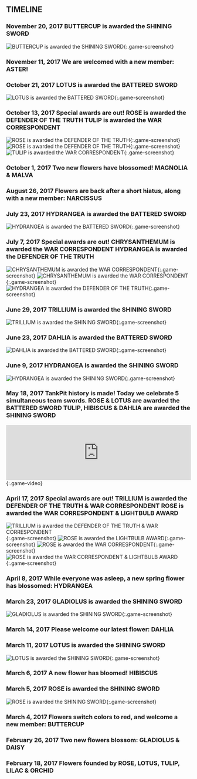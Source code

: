 ## TIMELINE

### <span class="timeline-date">November 20, 2017</span> <span class="timeline-blurb"><span class="timeline-red">BUTTERCUP</span> is awarded the <span class="timeline-em">SHINING SWORD</span> <span class="awards-sprite a3-1"></span></span>
![BUTTERCUP is awarded the SHINING SWORD](./screenshots/shining-sword-buttercup.png){:.game-screenshot}

### <span class="timeline-date">November 11, 2017</span> <span class="timeline-blurb">We are welcomed with a new member: <span class="timeline-red">ASTER</span>!</span>

### <span class="timeline-date">October 21, 2017</span> <span class="timeline-blurb"><span class="timeline-red">LOTUS</span> is awarded the <span class="timeline-em">BATTERED SWORD</span> <span class="awards-sprite a3-2"></span></span>
![LOTUS is awarded the BATTERED SWORD](./screenshots/battered-sword-lotus-2.png){:.game-screenshot}

### <span class="timeline-date">October 13, 2017</span> <span class="timeline-blurb">Special awards are out!</span> <span class="timeline-blurb"><span class="timeline-red">ROSE</span> is awarded the <span class="timeline-em">DEFENDER OF THE TRUTH</span></span> <span class="timeline-blurb"><span class="timeline-red">TULIP</span> is awarded the <span class="timeline-em">WAR CORRESPONDENT</span></span> 
![ROSE is awarded the DEFENDER OF THE TRUTH](./screenshots/special-dot-rose-1.png){:.game-screenshot}
![ROSE is awarded the DEFENDER OF THE TRUTH](./screenshots/special-dot-rose-2.png){:.game-screenshot}
![TULIP is awarded the WAR CORRESPONDENT](./screenshots/special-wc-tulip.png){:.game-screenshot}

### <span class="timeline-date">October 1, 2017</span> <span class="timeline-blurb">Two new flowers have blossomed! <span class="timeline-red">MAGNOLIA</span> & <span class="timeline-red">MALVA</span></span>

### <span class="timeline-date">August 26, 2017</span> <span class="timeline-blurb">Flowers are back after a short hiatus, along with a new member: <span class="timeline-red">NARCISSUS</span></span>

### <span class="timeline-date">July 23, 2017</span> <span class="timeline-blurb"><span class="timeline-red">HYDRANGEA</span> is awarded the <span class="timeline-em">BATTERED SWORD</span> <span class="awards-sprite a3-2"></span></span>
![HYDRANGEA is awarded the BATTERED SWORD](./screenshots/battered-sword-hydrangea.png){:.game-screenshot}

### <span class="timeline-date">July 7, 2017</span> <span class="timeline-blurb">Special awards are out!</span> <span class="timeline-blurb"><span class="timeline-red">CHRYSANTHEMUM</span> is awarded the <span class="timeline-em">WAR CORRESPONDENT</span></span> <span class="timeline-blurb"><span class="timeline-red">HYDRANGEA</span> is awarded the <span class="timeline-em">DEFENDER OF THE TRUTH</span></span> 
![CHRYSANTHEMUM is awarded the WAR CORRESPONDENT](./screenshots/special-wc-chrysanthemum-1.png){:.game-screenshot}
![CHRYSANTHEMUM is awarded the WAR CORRESPONDENT](./screenshots/special-wc-chrysanthemum-2.png){:.game-screenshot}
![HYDRANGEA is awarded the DEFENDER OF THE TRUTH](./screenshots/special-dot-hydrangea.png){:.game-screenshot}

### <span class="timeline-date">June 29, 2017</span> <span class="timeline-blurb"><span class="timeline-red">TRILLIUM</span> is awarded the <span class="timeline-em">SHINING SWORD</span> <span class="awards-sprite a3-1"></span></span>
![TRILLIUM is awarded the SHINING SWORD](./screenshots/shining-sword-trillium.png){:.game-screenshot}

### <span class="timeline-date">June 23, 2017</span> <span class="timeline-blurb"><span class="timeline-red">DAHLIA</span> is awarded the <span class="timeline-em">BATTERED SWORD</span> <span class="awards-sprite a3-2"></span></span>
![DAHLIA is awarded the BATTERED SWORD](./screenshots/battered-sword-dahlia.png){:.game-screenshot}

### <span class="timeline-date">June 9, 2017</span> <span class="timeline-blurb"><span class="timeline-red">HYDRANGEA</span> is awarded the <span class="timeline-em">SHINING SWORD</span> <span class="awards-sprite a3-1"></span></span>
![HYDRANGEA is awarded the SHINING SWORD](./screenshots/shining-sword-hydrangea.png){:.game-screenshot}

### <span class="timeline-date">May 18, 2017</span> <span class="timeline-blurb">TankPit history is made! Today we celebrate 5 simultaneous team swords.</span> <span class="timeline-blurb"><span class="timeline-red">ROSE</span> & <span class="timeline-red">LOTUS</span> are awarded the <span class="timeline-em">BATTERED SWORD</span>  <span class="awards-sprite a3-2"></span></span> <span class="timeline-blurb"><span class="timeline-red">TULIP</span>, <span class="timeline-red">HIBISCUS</span> & <span class="timeline-red">DAHLIA</span> are awarded the <span class="timeline-em">SHINING SWORD</span>  <span class="awards-sprite a3-1"></span></span>
<iframe width="100%" height="auto" src="https://www.youtube.com/embed/t3dGO2ZHWGE" frameborder="0" allowfullscreen></iframe>{:.game-video}

### <span class="timeline-date">April 17, 2017</span> <span class="timeline-blurb">Special awards are out!</span> <span class="timeline-blurb"><span class="timeline-red">TRILLIUM</span> is awarded the <span class="timeline-em">DEFENDER OF THE TRUTH</span> & <span class="timeline-em">WAR CORRESPONDENT</span></span> <span class="timeline-blurb"><span class="timeline-red">ROSE</span> is awarded the <span class="timeline-em">WAR CORRESPONDENT</span> & <span class="timeline-em">LIGHTBULB AWARD</span></span>
![TRILLIUM is awarded the DEFENDER OF THE TRUTH & WAR CORRESPONDENT](./screenshots/special-dot-wc-trillium.png){:.game-screenshot}
![ROSE is awarded the LIGHTBULB AWARD](./screenshots/special-lb-rose-1.png){:.game-screenshot}
![ROSE is awarded the WAR CORRESPONDENT](./screenshots/special-wc-rose-1.png){:.game-screenshot}
![ROSE is awarded the WAR CORRESPONDENT & LIGHTBULB AWARD](./screenshots/special-wc-lb-rose.png){:.game-screenshot}

### <span class="timeline-date">April 8, 2017</span> <span class="timeline-blurb">While everyone was asleep, a new spring flower has blossomed: <span class="timeline-red">HYDRANGEA</span></span>

### <span class="timeline-date">March 23, 2017</span> <span class="timeline-blurb"><span class="timeline-red">GLADIOLUS</span> is awarded the <span class="timeline-em">SHINING SWORD</span> <span class="awards-sprite a3-1"></span></span>
![GLADIOLUS is awarded the SHINING SWORD](./screenshots/shining-sword-gladiolus.png){:.game-screenshot}

### <span class="timeline-date">March 14, 2017</span> <span class="timeline-blurb">Please welcome our latest flower: <span class="timeline-red">DAHLIA</span></span>

### <span class="timeline-date">March 11, 2017</span> <span class="timeline-blurb"><span class="timeline-red">LOTUS</span> is awarded the <span class="timeline-em">SHINING SWORD</span> <span class="awards-sprite a3-1"></span></span>
![LOTUS is awarded the SHINING SWORD](./screenshots/shining-sword-lotus.png){:.game-screenshot}

### <span class="timeline-date">March 6, 2017</span> <span class="timeline-blurb">A new flower has bloomed! <span class="timeline-red">HIBISCUS</span></span>

### <span class="timeline-date">March 5, 2017</span> <span class="timeline-blurb"><span class="timeline-red">ROSE</span> is awarded the <span class="timeline-em">SHINING SWORD</span> <span class="awards-sprite a3-1"></span></span>
![ROSE is awarded the SHINING SWORD](./screenshots/shining-sword-rose.png){:.game-screenshot}

### <span class="timeline-date">March 4, 2017</span> <span class="timeline-blurb">Flowers switch colors to red, and welcome a new member: <span class="timeline-red">BUTTERCUP</span></span>

### <span class="timeline-date">February 26, 2017</span> <span class="timeline-blurb">Two new flowers blossom: <span class="timeline-purple">GLADIOLUS</span> & <span class="timeline-purple">DAISY</span></span>

### <span class="timeline-date">February 18, 2017</span> <span class="timeline-blurb">Flowers founded by <span class="timeline-purple">ROSE</span>, <span class="timeline-purple">LOTUS</span>, <span class="timeline-purple">TULIP</span>, <span class="timeline-purple">LILAC</span> & <span class="timeline-purple">ORCHID</span></span>
